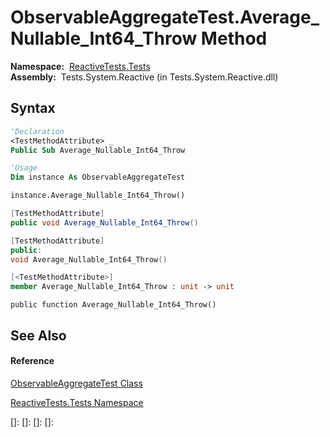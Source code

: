 # ObservableAggregateTest.Average\_Nullable\_Int64\_Throw Method

**Namespace:**  [ReactiveTests.Tests](ReactiveTests.Tests\ReactiveTests.Tests.md)  
**Assembly:**  Tests.System.Reactive (in Tests.System.Reactive.dll)

## Syntax

```vb
'Declaration
<TestMethodAttribute> _
Public Sub Average_Nullable_Int64_Throw
```

```vb
'Usage
Dim instance As ObservableAggregateTest

instance.Average_Nullable_Int64_Throw()
```

```csharp
[TestMethodAttribute]
public void Average_Nullable_Int64_Throw()
```

```c++
[TestMethodAttribute]
public:
void Average_Nullable_Int64_Throw()
```

```fsharp
[<TestMethodAttribute>]
member Average_Nullable_Int64_Throw : unit -> unit 
```

```jscript
public function Average_Nullable_Int64_Throw()
```

## See Also

#### Reference

[ObservableAggregateTest Class](ObservableAggregateTest\ObservableAggregateTest.md)

[ReactiveTests.Tests Namespace](ReactiveTests.Tests\ReactiveTests.Tests.md)

[]: 
[]: 
[]: 
[]: 